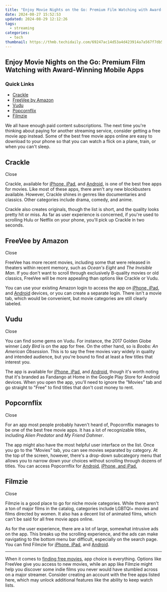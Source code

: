 ```yaml
---
title: "Enjoy Movie Nights on the Go: Premium Film Watching with Award-Winning Mobile Apps"
date: 2024-08-27 15:52:53
updated: 2024-08-29 12:12:26
tags:
  - streaming
categories:
  - tech
thumbnail: https://thmb.techidaily.com/69247ac14d53a4d423914a7a567f7db5686b08abed208ce9a52f3e4561b6e4e9.jpg
---
```


## Enjoy Movie Nights on the Go: Premium Film Watching with Award-Winning Mobile Apps

### Quick Links

* [Crackle](https://extra-skills.techidaily.com/2024-approved-probing-into-hdr-effectiveness-with-luminance-writings/)
* [FreeVee by Amazon](https://extra-tips.techidaily.com/the-art-of-color-grading-employing-luts-from-cg-central/)
* [Vudu](https://extra-tips.techidaily.com/in-2024-audiovisual-excellence-through-narrative-enrichment/)
* [Popcornflix](https://windows11.techidaily.com/solving-ipad-image-import-issues-in-windows-1111-pro/)
* [Filmzie](https://visual-screen-recording.techidaily.com/updated-2024-approved-the-verdict-on-using-itop-for-screen-capture/)

 We all have enough paid content subscriptions. The next time you're thinking about paying for another streaming service, consider getting a free movie app instead. Some of the best free movie apps online are easy to download to your phone so that you can watch a flick on a plane, train, or when you can't sleep.

##  Crackle

Close 

 Crackle, available for [iPhone, iPad](https://apps.apple.com/us/app/crackle-movies-tv/id377951542), and [Android](https://www.anrdoezrs.net/links/3607085/type/dlg/sid/UUhtgUeUpU2002427/https://play.google.com/store/apps/details?id=com.gotv.crackle.handset&hl=en%5FUS&gl=US), is one of the best free apps for movies. Like most of these apps, there aren't any new blockbusters available. However, Crackle shines in genres like documentaries and classics. Other categories include drama, comedy, and anime.

 Crackle also creates originals, though the list is short, and the quality looks pretty hit or miss. As far as user experience is concerned, if you're used to scrolling Hulu or Netflix on your phone, you'll pick up Crackle in two seconds.

##  FreeVee by Amazon

Close 

 FreeVee has more recent movies, including some that were released in theaters within recent memory, such as _Ocean's Eight_ and _The Invisible Man_. If you don't want to scroll through exclusively B-quality movies or old classics, FreeVee will be more appealing than options like Crackle or Vudu.

 You can use your existing Amazon login to access the app on [iPhone, iPad](https://apps.apple.com/us/app/amazon-freevee-movies-live-tv/id1532153219), and [Android](https://www.anrdoezrs.net/links/3607085/type/dlg/sid/UUhtgUeUpU2002427/https://play.google.com/store/apps/details?id=com.amazon.imdb.tv.mobile.app&hl=en%5FUS&gl=US) devices, or you can create a separate login. There isn't a movie tab, which would be convenient, but movie categories are still clearly labeled.

##  Vudu

Close 

 You can find some gems on Vudu. For instance, the 2017 Golden Globe winner _Lady Bird_ is on the app for free. On the other hand, so is _Boobs: An American Obsession_. This is to say the free movies vary widely in quality and intended audience, but you're bound to find at least a few titles that interest you.

 The app is available for [iPhone, iPad](https://apps.apple.com/us/app/vudu-movies-tv/id487285735?l=el), and [Android](https://www.anrdoezrs.net/links/3607085/type/dlg/sid/UUhtgUeUpU2002427/https://play.google.com/store/apps/details?id=air.com.vudu.air.DownloaderTablet&hl=en%5FUS&gl=US), though it's worth noting that it's branded as Fandango at Home in the Google Play Store for Android devices. When you open the app, you'll need to ignore the "Movies" tab and go straight to "Free" to find titles that don't cost money to rent.

##  Popcornflix

Close 

 For an app most people probably haven't heard of, Popcornflix manages to be one of the best free movie apps. It has a lot of recognizable titles, including _Alien Predator_ and _My Friend Dahmer_.

 The app might also have the most helpful user interface on the list. Once you go to the "Movies" tab, you can see movies separated by category. At the top of the screen, however, there's a drop-down subcategory menu that allows you to narrow down your choices without scrolling through dozens of titles. You can access Popcornflix for [Android](https://www.anrdoezrs.net/links/3607085/type/dlg/sid/UUhtgUeUpU2002427/https://play.google.com/store/apps/details?id=com.curiousbrain.popcornflix&hl=en%5FUS&gl=US), [iPhone, and iPad.](https://apps.apple.com/us/app/popcornflix-movies-tv/id493605531) 

##  Filmzie

Close 

 Filmzie is a good place to go for niche movie categories. While there aren't a ton of major films in the catalog, categories include LGBTQI+ movies and films directed by women. It also has a decent list of animated films, which can't be said for all free movie apps online.

 As for the user experience, there are a lot of large, somewhat intrusive ads on the app. This breaks up the scrolling experience, and the ads can make navigating to the bottom menu bar difficult, especially on the search page. You can find Filmzie for [iPhone, iPad](https://apps.apple.com/gb/app/filmzie/id1494303592), and [Android](https://www.anrdoezrs.net/links/3607085/type/dlg/sid/UUhtgUeUpU2002427/https://play.google.com/store/apps/details?id=com.filmzie.platform&hl=en%5FUS&gl=US).

---

 When it comes to [finding free movies](https://snapchat-videos.techidaily.com/updated-2024-approved-directed-camera-roll-efficient-sync-with-snapchat-features/), app choice is everything. Options like FreeVee give you access to new movies, while an app like Filmzie might help you discover some indie films you never would have stumbled across on a major streamer. Consider creating an account with the free apps listed here, which may unlock additional features like the ability to keep watch lists.

<ins class="adsbygoogle"
     style="display:block"
     data-ad-format="autorelaxed"
     data-ad-client="ca-pub-7571918770474297"
     data-ad-slot="1223367746"></ins>



<ins class="adsbygoogle"
     style="display:block"
     data-ad-client="ca-pub-7571918770474297"
     data-ad-slot="8358498916"
     data-ad-format="auto"
     data-full-width-responsive="true"></ins>
